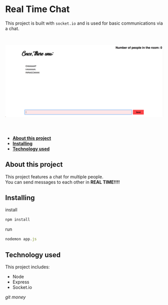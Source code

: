 # Real Time Chat

This project is built with `socket.io` and is used for basic communications via a chat.  
<br/>
<p align="left">
  <img src="./readme-images/rick-chat.png" alt="Image of a chat" height="auto" width="600" style="margin: 2em auto; display: block;">
</p>
<br/>

- **[About this project](#about-this-project)**  
- **[Installing](#installing)**  
- **[Technology used](#technology-used)**  

## About this project
This project features a chat for multiple people.  
You can send messages to each other in **REAL TIME!!!!**  


## Installing
install  
```javascript
npm install
```  
run
```javascript
nodemon app.js
```

## Technology used  
This project includes:  
- Node
- Express
- Socket.io  

_git money_
